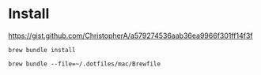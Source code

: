 # Install

https://gist.github.com/ChristopherA/a579274536aab36ea9966f301ff14f3f


```
brew bundle install
```


```
brew bundle --file=~/.dotfiles/mac/Brewfile

```


